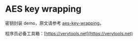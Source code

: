 # AES key wrapping

密钥封装 demo，原文请参考 [aes-key-wrapping](https://verytools.net/xtools-guide/posts/aes-key-wrapping)。

程序员必备工具箱：[https://verytools.net](https://verytools.net)
